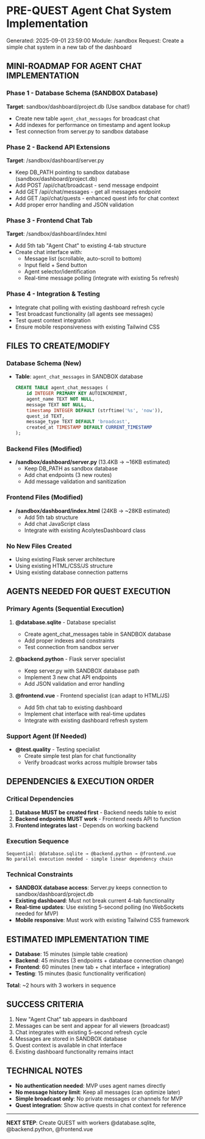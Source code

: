# PRE-QUEST Agent Chat System Implementation
Generated: 2025-09-01 23:59:00
Module: /sandbox
Request: Create a simple chat system in a new tab of the dashboard

## MINI-ROADMAP FOR AGENT CHAT IMPLEMENTATION

### Phase 1 - Database Schema (SANDBOX Database)
**Target**: sandbox/dashboard/project.db (Use sandbox database for chat!)
- Create new table `agent_chat_messages` for broadcast chat
- Add indexes for performance on timestamp and agent lookup
- Test connection from server.py to sandbox database

### Phase 2 - Backend API Extensions 
**Target**: /sandbox/dashboard/server.py
- Keep DB_PATH pointing to sandbox database (sandbox/dashboard/project.db)
- Add POST /api/chat/broadcast - send message endpoint
- Add GET /api/chat/messages - get all messages endpoint  
- Add GET /api/chat/quests - enhanced quest info for chat context
- Add proper error handling and JSON validation

### Phase 3 - Frontend Chat Tab
**Target**: /sandbox/dashboard/index.html
- Add 5th tab "Agent Chat" to existing 4-tab structure
- Create chat interface with:
  - Message list (scrollable, auto-scroll to bottom)
  - Input field + Send button
  - Agent selector/identification
  - Real-time message polling (integrate with existing 5s refresh)

### Phase 4 - Integration & Testing
- Integrate chat polling with existing dashboard refresh cycle
- Test broadcast functionality (all agents see messages)
- Test quest context integration
- Ensure mobile responsiveness with existing Tailwind CSS

## FILES TO CREATE/MODIFY

### Database Schema (New)
- **Table**: `agent_chat_messages` in SANDBOX database
  ```sql
  CREATE TABLE agent_chat_messages (
      id INTEGER PRIMARY KEY AUTOINCREMENT,
      agent_name TEXT NOT NULL,
      message TEXT NOT NULL,
      timestamp INTEGER DEFAULT (strftime('%s', 'now')),
      quest_id TEXT,
      message_type TEXT DEFAULT 'broadcast',
      created_at TIMESTAMP DEFAULT CURRENT_TIMESTAMP
  );
  ```

### Backend Files (Modified)
- **/sandbox/dashboard/server.py** (13.4KB → ~16KB estimated)
  - Keep DB_PATH as sandbox database
  - Add chat endpoints (3 new routes)
  - Add message validation and sanitization

### Frontend Files (Modified)
- **/sandbox/dashboard/index.html** (24KB → ~28KB estimated)
  - Add 5th tab structure
  - Add chat JavaScript class
  - Integrate with existing AcolytesDashboard class

### No New Files Created
- Using existing Flask server architecture
- Using existing HTML/CSS/JS structure
- Using existing database connection patterns

## AGENTS NEEDED FOR QUEST EXECUTION

### Primary Agents (Sequential Execution)
1. **@database.sqlite** - Database specialist
   - Create agent_chat_messages table in SANDBOX database
   - Add proper indexes and constraints
   - Test connection from sandbox server

2. **@backend.python** - Flask server specialist  
   - Keep server.py with SANDBOX database path
   - Implement 3 new chat API endpoints
   - Add JSON validation and error handling

3. **@frontend.vue** - Frontend specialist (can adapt to HTML/JS)
   - Add 5th chat tab to existing dashboard
   - Implement chat interface with real-time updates
   - Integrate with existing dashboard refresh system

### Support Agent (If Needed)
- **@test.quality** - Testing specialist
  - Create simple test plan for chat functionality
  - Verify broadcast works across multiple browser tabs

## DEPENDENCIES & EXECUTION ORDER

### Critical Dependencies
1. **Database MUST be created first** - Backend needs table to exist
2. **Backend endpoints MUST work** - Frontend needs API to function
3. **Frontend integrates last** - Depends on working backend

### Execution Sequence
```
Sequential: @database.sqlite → @backend.python → @frontend.vue
No parallel execution needed - simple linear dependency chain
```

### Technical Constraints
- **SANDBOX database access**: Server.py keeps connection to sandbox/dashboard/project.db
- **Existing dashboard**: Must not break current 4-tab functionality
- **Real-time updates**: Use existing 5-second polling (no WebSockets needed for MVP)
- **Mobile responsive**: Must work with existing Tailwind CSS framework

## ESTIMATED IMPLEMENTATION TIME
- **Database**: 15 minutes (simple table creation)
- **Backend**: 45 minutes (3 endpoints + database connection change)
- **Frontend**: 60 minutes (new tab + chat interface + integration)
- **Testing**: 15 minutes (basic functionality verification)

**Total**: ~2 hours with 3 workers in sequence

## SUCCESS CRITERIA
1. New "Agent Chat" tab appears in dashboard
2. Messages can be sent and appear for all viewers (broadcast)
3. Chat integrates with existing 5-second refresh cycle
4. Messages are stored in SANDBOX database
5. Quest context is available in chat interface
6. Existing dashboard functionality remains intact

## TECHNICAL NOTES
- **No authentication needed**: MVP uses agent names directly
- **No message history limit**: Keep all messages (can optimize later)
- **Simple broadcast only**: No private messages or channels for MVP
- **Quest integration**: Show active quests in chat context for reference

---

**NEXT STEP**: Create QUEST with workers @database.sqlite, @backend.python, @frontend.vue
